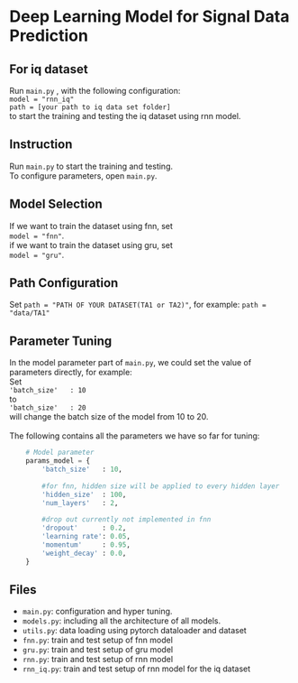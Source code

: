 # Deep Learning Model for Signal Data Prediction

## For iq dataset
Run `main.py` , with the following configuration:<br />
`model = "rnn_iq"`<br />
`path = [your path to iq data set folder]`<br />
to start the training and testing the iq dataset using rnn model.<br />
## Instruction
Run `main.py` to start the training and testing.<br />
To configure parameters, open `main.py`.<br />
## Model Selection
If we want to train the dataset using fnn, set <br />
`model = "fnn"`.<br />
if we want to train the dataset using gru, set <br />
`model = "gru"`.<br />

## Path Configuration
Set `path = "PATH OF YOUR DATASET(TA1 or TA2)"`, for example: `path = "data/TA1"`<br />
## Parameter Tuning
In the model parameter part of `main.py`, we could set the value of parameters directly, for example:<br />
Set<br />
`'batch_size'   : 10` <br />
to <br />
`'batch_size'   : 20` <br />
will change the batch size of the model from 10 to 20.<br /><br />
The following contains all the parameters we have so far for tuning:<br />
```Python
    # Model parameter
    params_model = {
        'batch_size'   : 10,
        
        #for fnn, hidden size will be applied to every hidden layer
        'hidden_size'  : 100,
        'num_layers'   : 2,
        
        #drop out currently not implemented in fnn
        'dropout'      : 0.2,
        'learning rate': 0.05,
        'momentum'     : 0.95,
        'weight_decay' : 0.0,
    }
```
## Files
- `main.py`: configuration and hyper tuning.<br />
- `models.py`: including all the architecture of all models.<br />
- `utils.py`: data loading using pytorch dataloader and dataset
- `fnn.py`: train and test setup of fnn model
- `gru.py`: train and test setup of gru model
- `rnn.py`: train and test setup of rnn model
- `rnn_iq.py`: train and test setup of rnn model for the iq dataset

